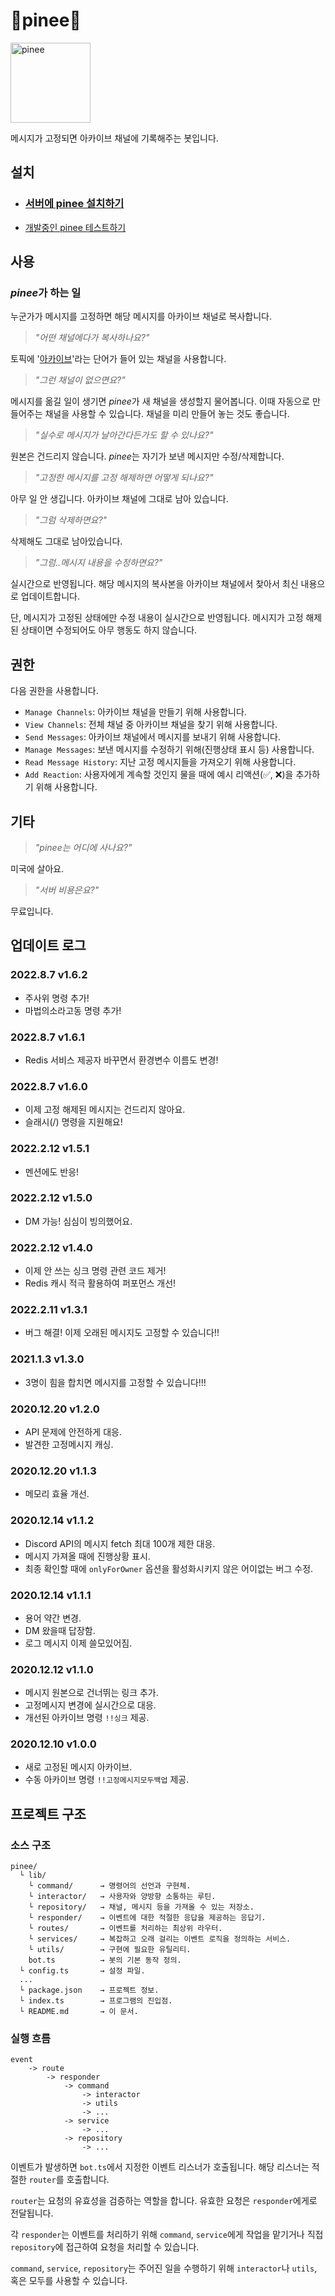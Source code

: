 # 📌pinee📌

<img src="https://user-images.githubusercontent.com/35878712/102021709-14b21980-3dc5-11eb-9192-b4dc8470a6e2.png" alt="pinee" width="128"/>

메시지가 고정되면 아카이브 채널에 기록해주는 봇입니다.

## 설치

- ### [서버에 pinee 설치하기](https://discord.com/api/oauth2/authorize?client_id=786477765205426176&permissions=76880&scope=bot)

- [개발중인 pinee 테스트하기](https://discord.com/api/oauth2/authorize?client_id=786876831181045781&permissions=76880&scope=bot)

## 사용

### *pinee*가 하는 일

누군가가 메시지를 고정하면 해당 메시지를 아카이브 채널로 복사합니다.

> *"어떤 채널에다가 복사하나요?"*

토픽에 '[아카이브](https://github.com/potados99/tarvern-pin-archiver/blob/9bb1824ac8eabbf4ffd4d8dc7bdffb9b322e0e18/config.ts#L29)'라는 단어가 들어 있는 채널을 사용합니다.

> *"그런 채널이 없으면요?"*

메시지를 옮길 일이 생기면 *pinee*가 새 채널을 생성할지 물어봅니다. 이때 자동으로 만들어주는 채널을 사용할 수 있습니다. 채널을 미리 만들어 놓는 것도 좋습니다.

> *"실수로 메시지가 날아간다든가도 할 수 있나요?"*

원본은 건드리지 않습니다. *pinee*는 자기가 보낸 메시지만 수정/삭제합니다.

> *"고정한 메시지를 고정 해제하면 어떻게 되나요?"*

아무 일 안 생깁니다. 아카이브 채널에 그대로 남아 있습니다.

> *"그럼 삭제하면요?"*

삭제해도 그대로 남아있습니다.

> *"그럼..메시지 내용을 수정하면요?"*

실시간으로 반영됩니다. 해당 메시지의 복사본을 아카이브 채널에서 찾아서 최신 내용으로 업데이트합니다.

단, 메시지가 고정된 상태에만 수정 내용이 실시간으로 반영됩니다. 메시지가 고정 해제된 상태이면 수정되어도 아무 행동도 하지 않습니다.

## 권한

다음 권한을 사용합니다.

- `Manage Channels`: 아카이브 채널을 만들기 위해 사용합니다.
- `View Channels`: 전체 채널 중 아카이브 채널을 찾기 위해 사용합니다.
- `Send Messages`: 아카이브 채널에서 메시지를 보내기 위해 사용합니다.
- `Manage Messages`: 보낸 메시지를 수정하기 위해(진행상태 표시 등) 사용합니다.
- `Read Message History`: 지난 고정 메시지들을 가져오기 위해 사용합니다.
- `Add Reaction`: 사용자에게 계속할 것인지 물을 때에 예시 리액션(✅, ❌)을 추가하기 위해 사용합니다.

## 기타

> *"*pinee*는 어디에 사나요?"*

미국에 살아요.

> *"서버 비용은요?"*

무료입니다.

## 업데이트 로그

### 2022.8.7 v1.6.2
- 주사위 명령 추가!
- 마법의소라고동 명령 추가!

### 2022.8.7 v1.6.1
- Redis 서비스 제공자 바꾸면서 환경변수 이름도 변경!

### 2022.8.7 v1.6.0
- 이제 고정 해제된 메시지는 건드리지 않아요.
- 슬래시(/) 명령을 지원해요!

### 2022.2.12 v1.5.1
- 멘션에도 반응!

### 2022.2.12 v1.5.0
- DM 가능! 심심이 빙의했어요.

### 2022.2.12 v1.4.0
- 이제 안 쓰는 싱크 명령 관련 코드 제거!
- Redis 캐시 적극 활용하여 퍼포먼스 개선!

### 2022.2.11 v1.3.1
- 버그 해결! 이제 오래된 메시지도 고정할 수 있습니다!!

### 2021.1.3 v1.3.0
- 3명이 힘을 합치면 메시지를 고정할 수 있습니다!!!

### 2020.12.20 v1.2.0
- API 문제에 안전하게 대응.
- 발견한 고정메시지 캐싱.

### 2020.12.20 v1.1.3
- 메모리 효율 개선.

### 2020.12.14 v1.1.2
- Discord API의 메시지 fetch 최대 100개 제한 대응.
- 메시지 가져올 때에 진행상황 표시.
- 최종 확인할 때에 `onlyForOwner` 옵션을 활성화시키지 않은 어이없는 버그 수정.

### 2020.12.14 v1.1.1
- 용어 약간 변경.
- DM 왔을때 답장함.
- 로그 메시지 이제 쓸모있어짐.

### 2020.12.12 v1.1.0
- 메시지 원본으로 건너뛰는 링크 추가.
- 고정메시지 변경에 실시간으로 대응.
- 개선된 아카이브 명령 `!!싱크` 제공.

### 2020.12.10 v1.0.0
- 새로 고정된 메시지 아카이브.
- 수동 아카이브 명령 `!!고정메시지모두백업` 제공.

## 프로젝트 구조

### 소스 구조

~~~
pinee/
  └ lib/           
    └ command/      → 명령어의 선언과 구현체.
    └ interactor/   → 사용자와 양방향 소통하는 루틴.
    └ repository/   → 채널, 메시지 등을 가져올 수 있는 저장소.
    └ responder/    → 이벤트에 대한 적절한 응답을 제공하는 응답기.
    └ routes/       → 이벤트를 처리하는 최상위 라우터.
    └ services/     → 복잡하고 오래 걸리는 이벤트 로직을 정의하는 서비스.
    └ utils/        → 구현에 필요한 유틸리티.
    bot.ts          → 봇의 기본 동작 정의.
  └ config.ts       → 설정 파일.
  ...
  └ package.json    → 프로젝트 정보.
  └ index.ts        → 프로그램의 진입점.
  └ README.md       → 이 문서.
~~~

### 실행 흐름

~~~
event 
    -> route 
        -> responder 
            -> command
                -> interactor
                -> utils
                -> ...
            -> service
                -> ...
            -> repository
                -> ...
~~~

이벤트가 발생하면 `bot.ts`에서 지정한 이벤트 리스너가 호출됩니다. 해당 리스너는 적절한 `router`를 호출합니다.

`router`는 요청의 유효성을 검증하는 역할을 합니다. 유효한 요청은 `responder`에게로 전달됩니다.

각 `responder`는 이벤트를 처리하기 위해 `command`, `service`에게 작업을 맡기거나 직접 `repository`에 접근하여 요청을 처리할 수 있습니다.

`command`, `service`, `repository`는 주어진 일을 수행하기 위해 `interactor`나 `utils`, 혹은 모두를 사용할 수 있습니다.